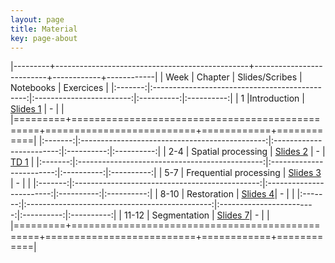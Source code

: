 ```yaml
---
layout: page
title: Material
key: page-about
---
```

 

|---------+------------------------------------------------+--------------------------+------------+------------|
| Week    |          Chapter                               | Slides/Scribes           | Notebooks  |  Exercices |
|:-------:|:----------------------------------------------:|:------------------------:|:----------:|:----------:|
|   1     |Introduction                                    | [Slides 1](slides#intro) |      -     |            |
|=========+================================================+==========================+============+============|
|:-------:|:----------------------------------------------:|:------------------------:|:----------:|:----------:|
|  2-4    | Spatial processing                          | [Slides 2](slides#)  |      -     |  [TD 1](td/TD111.pdf)          |
|:-------:|:----------------------------------------------:|:------------------------:|:----------:|:----------:|
|  5-7    | Frequential processing                         | [Slides 3](slides#)   |      -     |            |
|:-------:|:----------------------------------------------:|:------------------------:|:----------:|:----------:|
|  8-10   | Restoration                                    | [Slides 4](slides#)|      -     |            |
|:-------:|:----------------------------------------------:|:------------------------:|:----------:|:----------:|
| 11-12   | Segmentation                                   | [Slides 7](slides#)|      -     |            |
|=========+================================================+==========================+============+============|
